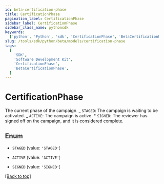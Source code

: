 ```yaml
---
id: beta-certification-phase
title: CertificationPhase
pagination_label: CertificationPhase
sidebar_label: CertificationPhase
sidebar_class_name: pythonsdk
keywords:
  ['python', 'Python', 'sdk', 'CertificationPhase', 'BetaCertificationPhase']
slug: /tools/sdk/python/beta/models/certification-phase
tags:
  [
    'SDK',
    'Software Development Kit',
    'CertificationPhase',
    'BetaCertificationPhase',
  ]
---
```


# CertificationPhase

The current phase of the campaign. _ `STAGED`: The campaign is waiting to be activated. _ `ACTIVE`: The campaign is active. \* `SIGNED`: The reviewer has signed off on the campaign, and it is considered complete.

## Enum

- `STAGED` (value: `'STAGED'`)

- `ACTIVE` (value: `'ACTIVE'`)

- `SIGNED` (value: `'SIGNED'`)

[[Back to top]](#)
